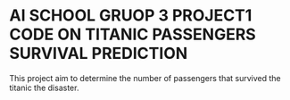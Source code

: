 # AI SCHOOL GRUOP 3 PROJECT1 CODE ON TITANIC PASSENGERS SURVIVAL PREDICTION
 This project aim to determine the number of passengers that survived the titanic the disaster.
